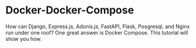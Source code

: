 # Docker-Docker-Compose
How can Django, Express.js, Adonis.js, FastAPI, Flask, Posgresql, and Nginx run under one roof? One great answer is Docker Compose. This tutorial will show you how.
